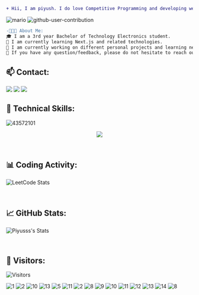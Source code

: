 ```diff
+ Hii, I am piyush. I do love Competitive Programming and developing web-applications as well.
```
![mario](https://github.com/user-attachments/assets/7f15872b-0eb6-41d3-a181-5807b938481f)
![github-user-contribution](https://github.com/user-attachments/assets/8300b12b-170c-4d4f-9d09-3aefd8974ee6)

```diff
-👨🏻‍💻 About Me:
🎓 I am a 3rd year Bachelor of Technology Electronics student.
🌱 I am currently learning Next.js and related technologies.
🔭 I am currently working on different personal projects and learning new stuff.
💬 If you have any question/feedback, please do not hesitate to reach out to me!
```

## :mailbox: Contact:
<p align="center">

[<img src="https://cdn2.iconfinder.com/data/icons/colorful-guache-social-media-logos-1/159/social-media_gmail-64.png"/>](mailto:piyushraj.code@gmail.com)
[<img target="_blank" src="https://cdn4.iconfinder.com/data/icons/colorful-guache-social-media-logos-1/159/social-media_linkedin-64.png"/>](https://linkedin.com/in/piyush-raj-74211825b)
[<img target="_blank" src="https://cdn2.iconfinder.com/data/icons/colorful-guache-social-media-logos-1/155/social-media_twitter-64.png"/>](https://x.com/piyususs)
</p>

## 💼 Technical Skills:
![43572101](https://github.com/user-attachments/assets/8e4b7be1-d670-4e67-8ad1-d96aaa678849)

<p align="center">
  <a href="https://skillicons.dev">
    <img src="https://skillicons.dev/icons?i=git,github,vscode,js,kotlin,mongodb,html,ts,npm,visualstudio,react,replit,py,pr,postman" />
  </a>
</p>

<br>

## 📊 Coding Activity:

<!--START_SECTION:waka-->
![LeetCode Stats](https://leetcard.jacoblin.cool/piyusus?theme=dark&font=Poppins&ext=heatmap)

<!--END_SECTION:waka-->

<br>

## 📈 GitHub Stats:
![Piyusss's Stats](https://github-readme-stats.vercel.app/api?username=Piyusss&theme=dracula&show_icons=true&hide_border=false&count_private=false)

<br>

## 👀 Visitors:
<!-- ![Visitors](https://profile-counter.glitch.me/importlogic/count.svg) -->
![Visitors](https://moe-counter.glitch.me/get/@Piyusss?theme=rule34)

![1](https://github.com/user-attachments/assets/8cbc9a7e-0358-4620-9feb-7fea3a0892ae)
![2](https://github.com/user-attachments/assets/e58f07ab-9914-4ef4-9a63-dddeb33a7915)
![10](https://github.com/user-attachments/assets/34841618-8dee-48d6-82fa-2a0a8f72d926)
![13](https://github.com/user-attachments/assets/b011e7d0-450c-40e6-a52c-356a8d0bce7e)
![5](https://github.com/user-attachments/assets/7b665a9b-0d97-46e6-98d9-d155fb866028)
![11](https://github.com/user-attachments/assets/91c6acd5-6013-4ba5-9860-65305806be12)
![2](https://github.com/user-attachments/assets/6f8ee7a4-fdb8-4e5d-8d49-4661cd0f3d6e)
![8](https://github.com/user-attachments/assets/131fbfb7-a8db-4896-b872-ae7d37186f89)
![9](https://github.com/user-attachments/assets/7e58fa46-06c8-4a04-9ad2-6d190dca58d5)
![10](https://github.com/user-attachments/assets/5cbd3844-4bb6-434d-a84b-93638c9041a3)
![11](https://github.com/user-attachments/assets/c13b16f1-ce18-4769-8458-b3bb739abf5d)
![12](https://github.com/user-attachments/assets/6c00dbcd-eb0c-40a3-a737-2499705cd5a5)
![13](https://github.com/user-attachments/assets/b39d5244-07f0-49a2-8330-2959e3907363)
![14](https://github.com/user-attachments/assets/ec858940-cc43-42f7-940a-7bc63b5a1602)
![8](https://github.com/user-attachments/assets/6f328c60-72dd-4a98-93ab-acdd8629cb73)
